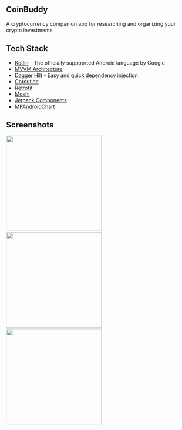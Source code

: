 ## CoinBuddy
A cryptocurrency companion app for researching and organizing your crypto investments

## Tech Stack
* [Kotlin](https://kotlinlang.org/) - The officially suppoorted Android language by Google
* [MVVM Architecture](https://developer.android.com/jetpack/guide)
* [Dagger Hilt](https://dagger.dev/hilt/) - Easy and quick dependency injection
* [Coroutine](https://developer.android.com/kotlin/coroutines)
* [Retrofit](https://square.github.io/retrofit/)
* [Moshi](https://github.com/square/moshi)
* [Jetpack Components](https://developer.android.com/jetpack)
* [MPAndroidChart](https://github.com/PhilJay/MPAndroidChart)

## Screenshots
<img src="https://user-images.githubusercontent.com/58752175/216703738-c3c06ff7-2a47-44c0-ba12-3078ab96b57c.jpg" width="260"> &emsp;<img src="https://user-images.githubusercontent.com/58752175/216703722-6978bc65-fc92-4deb-a659-4c2ecadc570c.jpg" width="260"> &emsp;<img src="https://user-images.githubusercontent.com/58752175/216703638-0fe955e0-98d8-4e85-9a1e-820ee116a70d.jpg" width="260">
